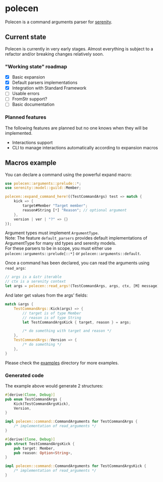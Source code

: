 # polecen

Polecen is a command arguments parser for [serenity][].  

## Current state

Polecen is currently in very early stages. Almost everything is subject to a refactor and/or breaking changes relatively soon.  

### "Working state" roadmap

- [x] Basic expansion
- [x] Default parsers implementations
- [x] Integration with Standard Framework
- [ ] Usable errors
- [ ] FromStr support?
- [ ] Basic documentation

### Planned features

The following features are planned but no one knows when they will be implemented.  

* Interactions support
* CLI to manage interactions automatically according to expansion macros

## Macros example

You can declare a command using the powerful expand macro:

```rust
use polecen::arguments::prelude::*;
use serenity::model::guild::Member;

polecen::expand_command_here!((TestCommandArgs) test => match {
    kick => {
        target#Member "Target member";
        reason#String [*] "Reason"; // optional argument
    },
    version | ver | "?" => {}
});
```

Argument types must implement `ArgumentType`.  
Note: The feature `default_parsers` provides default implementations of ArgumentType for many std types and serenity models.  
For these parsers to be in scope, you must either use `polecen::arguments::prelude[::*]` or `polecen::arguments::default`.

Once a command has been declared, you can read the arguments using `read_args`:

```rust
// args is a &str iterable
// ctx is a serenity context
let args = polecen::read_args!(TestCommandArgs, args, ctx, [M] message)?; // ➾ TestCommandArgs
```

And later get values from the args' fields:

```rust
match &args {
    TestCommandArgs::Kick(args) => {
        // target is of type Member
        // reason is of type String
        let TestCommandArgsKick { target, reason } = args;

        /* do something with target and reason */
    },
    TestCommandArgs::Version => {
        /* do something */
    },
}
```

Please check the [examples](./examples) directory for more examples.

### Generated code

The example above would generate 2 structures:

```rust
#[derive(Clone, Debug)]
pub enum TestCommandArgs {
    Kick(TestCommandArgsKick),
    Version,
}

impl polecen::command::CommandArguments for TestCommandArgs {
    /* implementation of read_arguments */
}

#[derive(Clone, Debug)]
pub struct TestCommandArgsKick {
    pub target: Member,
    pub reason: Option<String>,
}

impl polecen::command::CommandArguments for TestCommandArgsKick {
    /* implementation of read_arguments */
}
```

[serenity]: https://github.com/serenity-rs/serenity

